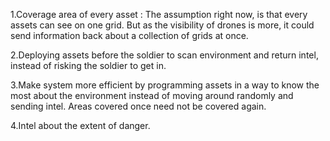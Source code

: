 1.Coverage area of every asset : The assumption right now, is that every assets can see on one grid. But as the visibility of drones is more, it could send information back about a collection of grids at once. 

2.Deploying assets before the soldier to scan environment and return intel, instead of risking the soldier to get in. 

3.Make system more efficient by programming assets in a way to know the most about the environment instead of moving around randomly and sending intel. Areas covered once need not be covered again. 

4.Intel about the extent of danger.
